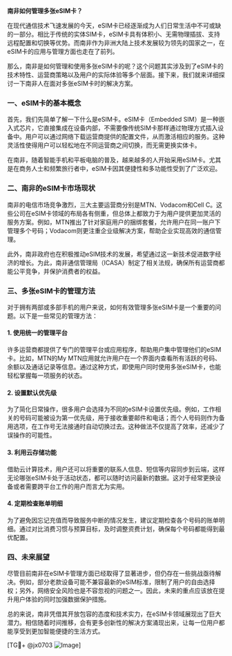 **南非如何管理多张eSIM卡？**

在现代通信技术飞速发展的今天，eSIM卡已经逐渐成为人们日常生活中不可或缺的一部分。相比于传统的实体SIM卡，eSIM卡具有体积小、无需物理插拔、支持远程配置和切换等优势。而南非作为非洲大陆上技术发展较为领先的国家之一，在eSIM卡的应用与管理方面也走在了前列。

那么，南非是如何管理和使用多张eSIM卡的呢？这个问题其实涉及到了eSIM卡的技术特性、运营商策略以及用户的实际体验等多个层面。接下来，我们就来详细探讨一下南非人在面对多张eSIM卡时的解决方案。

### 一、eSIM卡的基本概念

首先，我们先简单了解一下什么是eSIM卡。eSIM卡（Embedded SIM）是一种嵌入式芯片，它直接集成在设备内部，不需要像传统SIM卡那样通过物理方式插入设备中。用户可以通过网络下载运营商提供的配置文件，从而激活相应的服务。这种灵活性使得用户可以轻松地在不同运营商之间切换，而无需更换实体卡。

在南非，随着智能手机和平板电脑的普及，越来越多的人开始采用eSIM卡。尤其是在商务人士和频繁旅行者中，eSIM卡因其便捷性和多功能性受到了广泛欢迎。

### 二、南非的eSIM卡市场现状

南非的电信市场竞争激烈，三大主要运营商分别是MTN、Vodacom和Cell C。这些公司在eSIM卡领域的布局各有侧重，但总体上都致力于为用户提供更加灵活的服务方案。例如，MTN推出了针对家庭用户的捆绑套餐，允许用户在同一账户下管理多个号码；Vodacom则更注重企业级解决方案，帮助企业实现高效的通信管理。

此外，南非政府也在积极推动eSIM技术的发展，希望通过这一新技术促进数字经济的增长。为此，南非通信管理局（ICASA）制定了相关法规，确保所有运营商都能公平竞争，并保护消费者的权益。

### 三、多张eSIM卡的管理方法

对于拥有两部或多部手机的用户来说，如何有效管理多张eSIM卡是一个重要的问题。以下是一些常见的管理方法：

#### 1. 使用统一的管理平台

许多运营商都提供了专门的管理平台或应用程序，帮助用户集中管理他们的eSIM卡。比如，MTN的My MTN应用就允许用户在一个界面内查看所有活跃的号码、余额以及通话记录等信息。通过这种方式，即使用户同时使用多张eSIM卡，也能轻松掌握每一项服务的状态。

#### 2. 设置默认优先级

为了简化日常操作，很多用户会选择为不同的eSIM卡设置优先级。例如，工作相关的号码可能被设为第一优先级，用于接收重要邮件和电话；而个人号码则作为备用选项，在工作号无法接通时自动切换过去。这种做法不仅提高了效率，还减少了误操作的可能性。

#### 3. 利用云存储功能

借助云计算技术，用户还可以将重要的联系人信息、短信等内容同步到云端，这样无论哪张eSIM卡处于活动状态，都可以随时访问最新的数据。这对于经常更换设备或者需要跨平台工作的用户而言尤为实用。

#### 4. 定期检查账单明细

为了避免因忘记充值而导致服务中断的情况发生，建议定期检查各个号码的账单明细。通过对比消费习惯与预算目标，及时调整资费计划，确保每个号码都能得到最优配置。

### 四、未来展望

尽管目前南非在eSIM卡管理方面已经取得了显著进步，但仍存在一些挑战亟待解决。例如，部分老款设备可能不兼容最新的eSIM标准，限制了用户的自由选择权；另外，网络安全风险也是不容忽视的问题之一。因此，未来的重点应该放在提升用户体验的同时加强数据保护措施。

总的来说，南非凭借其开放包容的态度和技术实力，在eSIM卡领域展现出了巨大潜力。相信随着时间推移，会有更多创新性的解决方案涌现出来，让每一位用户都能享受到更加智能便捷的生活方式。

[TG💪+ @jx0703 ![Image](https://github.com/user-attachments/assets/dbca1d08-cadb-493c-b0ec-ad6f7a83f270)]